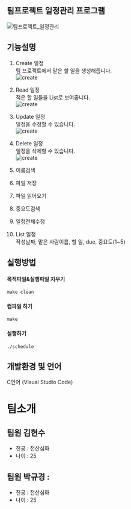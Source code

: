 ## 팀프로젝트 일정관리 프로그램

![팀프로젝트_일정관리](https://cdn.pixabay.com/photo/2015/01/09/11/08/startup-594090_1280.jpg)

## 기능설명
1. Create 일정    
팀 프로젝트에서 맡은 할 일을 생성해줍니다.   
![create](https://github.com/Opensource-Teamproject/OSS_teamproject/blob/main/Screenshots/Create.png)   

2. Read 일정   
적은 할 일들을 List로 보여줍니다.     
![create](https://github.com/Opensource-Teamproject/OSS_teamproject/blob/main/Screenshots/Read.png)   

3. Update 일정  
일정을 수정할 수 있습니다.     
![create](https://github.com/Opensource-Teamproject/OSS_teamproject/blob/main/Screenshots/Update.png)   

4. Delete 일정   
일정을 삭제할 수 있습니다.     
![create](https://github.com/Opensource-Teamproject/OSS_teamproject/blob/main/Screenshots/Delete.png)   

5. 이름검색   
6. 파일 저장   
7. 파일 읽어오기   
8. 중요도검색   
9. 일정전체수정   
10. List 일정   
작성날짜, 맡은 사람이름, 할 일, due, 중요도(1~5)

## 실행방법
#### 목적파일&실행파일 지우기
`make clean`
#### 컴파일 하기
`make`
#### 실행하기
`./schedule`

## 개발환경 및 언어
C언어 (Visual Studio Code)

# 팀소개 

## 팀원 김현수 
- 전공 : 전산심화
- 나이 : 25
## 팀원 박규경 :
- 전공 : 전산심화 
- 나이 : 25
